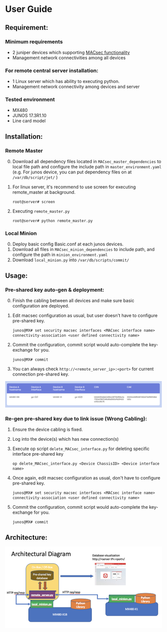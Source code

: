 # User Guide

## Requirement: 
### Minimum requirements

* 2 juniper devices which supporting [MACsec functionality](https://www.juniper.net/support/downloads/?p=openconfig#sw)
* Management network connectivities among all devices

### For remote central server installation:
* 1 Linux server which has ability to executing python.
* Management network connectivity among devices and server
 
### Tested environment

* MX480
* JUNOS 17.3R1.10
* Line card model

## Installation:

### Remote Master
0. Download all dependency files located in `MACsec_master_dependencies` to local file path and configure the include path in `master_environment.yaml`
   <br> (e.g. For junos device, you can put dependency files on at `/var/db/script/jet/` )
1. For linux server, it's recommend to use screen for executing remote_master at background.

    ```
    root@server# screen
    ```
        
2. Executing `remote_master.py`
    
    ```
    root@server# python remote_master.py
    ```
        
### Local Minion
0. Deploy basic config Basic.conf at each junos devices.
1. Download all files in `MACsec_minion_dependencies` to include path, and configure the path in `minion_environment.yaml`
2. Download `local_minion.py` into `/var/db/scripts/commit/`

## Usage:

### Pre-shared key auto-gen & deployment:
0. Finish the cabling between all devices and make sure basic configuration are deployed.
1. Edit macsec configuration as usual, but user doesn't have to configure pre-shared key.

    ```
    junos@MX# set security macsec interfaces <MACsec interface name> connectivity-association <user defined connectivity name>
    ```
    
2. Commit the configuration, commit script would auto-complete the key-exchange for you.
    
    ```
    junos@MX# commit
    ```

3. You can always check `http://<remote_server_ip>:<port>` for current connection pre-shared key.

![Alt text](./docs/Pre-shared_key_table.png "Screen shot of pre-shared key table")

### Re-gen pre-shared key due to link issue (Wrong Cabling):
1. Ensure the device cabling is fixed.
2. Log into the device(s) which has new connection(s)
3. Execute op script `delete_MACsec_interface.py` for deleting specific interface pre-shared key

    ```
    op delete_MACsec_interface.py <Device ChassisID> <Device interface name>
    ```

4. Once again, edit macsec configuration as usual, don't have to configure pre-shared key.

    ```
    junos@MX# set security macsec interfaces <MACsec interface name> connectivity-association <user defined connectivity name>
    ```
    
5. Commit the configuration, commit script would auto-complete the key-exchange for you.
    
    ```
    junos@MX# commit
    ```
    
Architecture:
-------------
![Alt text](./docs/MACsec_Architecture.png "Architectural Diagram")

